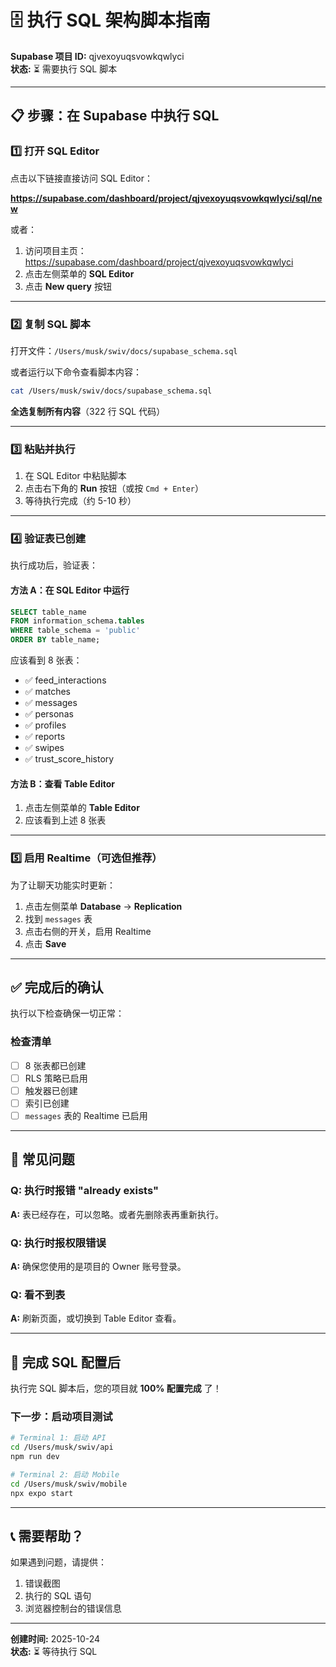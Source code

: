 # 🗄️ 执行 SQL 架构脚本指南

**Supabase 项目 ID:** qjvexoyuqsvowkqwlyci  
**状态:** ⏳ 需要执行 SQL 脚本

---

## 📋 步骤：在 Supabase 中执行 SQL

### 1️⃣ 打开 SQL Editor

点击以下链接直接访问 SQL Editor：

**https://supabase.com/dashboard/project/qjvexoyuqsvowkqwlyci/sql/new**

或者：
1. 访问项目主页：https://supabase.com/dashboard/project/qjvexoyuqsvowkqwlyci
2. 点击左侧菜单的 **SQL Editor**
3. 点击 **New query** 按钮

---

### 2️⃣ 复制 SQL 脚本

打开文件：`/Users/musk/swiv/docs/supabase_schema.sql`

或者运行以下命令查看脚本内容：

```bash
cat /Users/musk/swiv/docs/supabase_schema.sql
```

**全选复制所有内容**（322 行 SQL 代码）

---

### 3️⃣ 粘贴并执行

1. 在 SQL Editor 中粘贴脚本
2. 点击右下角的 **Run** 按钮（或按 `Cmd + Enter`）
3. 等待执行完成（约 5-10 秒）

---

### 4️⃣ 验证表已创建

执行成功后，验证表：

#### 方法 A：在 SQL Editor 中运行
```sql
SELECT table_name 
FROM information_schema.tables 
WHERE table_schema = 'public' 
ORDER BY table_name;
```

应该看到 8 张表：
- ✅ feed_interactions
- ✅ matches
- ✅ messages
- ✅ personas
- ✅ profiles
- ✅ reports
- ✅ swipes
- ✅ trust_score_history

#### 方法 B：查看 Table Editor
1. 点击左侧菜单的 **Table Editor**
2. 应该看到上述 8 张表

---

### 5️⃣ 启用 Realtime（可选但推荐）

为了让聊天功能实时更新：

1. 点击左侧菜单 **Database** → **Replication**
2. 找到 `messages` 表
3. 点击右侧的开关，启用 Realtime
4. 点击 **Save**

---

## ✅ 完成后的确认

执行以下检查确保一切正常：

### 检查清单
- [ ] 8 张表都已创建
- [ ] RLS 策略已启用
- [ ] 触发器已创建
- [ ] 索引已创建
- [ ] `messages` 表的 Realtime 已启用

---

## 🚨 常见问题

### Q: 执行时报错 "already exists"
**A:** 表已经存在，可以忽略。或者先删除表再重新执行。

### Q: 执行时报权限错误
**A:** 确保您使用的是项目的 Owner 账号登录。

### Q: 看不到表
**A:** 刷新页面，或切换到 Table Editor 查看。

---

## 🎉 完成 SQL 配置后

执行完 SQL 脚本后，您的项目就 **100% 配置完成** 了！

### 下一步：启动项目测试

```bash
# Terminal 1: 启动 API
cd /Users/musk/swiv/api
npm run dev

# Terminal 2: 启动 Mobile
cd /Users/musk/swiv/mobile
npx expo start
```

---

## 📞 需要帮助？

如果遇到问题，请提供：
1. 错误截图
2. 执行的 SQL 语句
3. 浏览器控制台的错误信息

---

**创建时间:** 2025-10-24  
**状态:** ⏳ 等待执行 SQL


